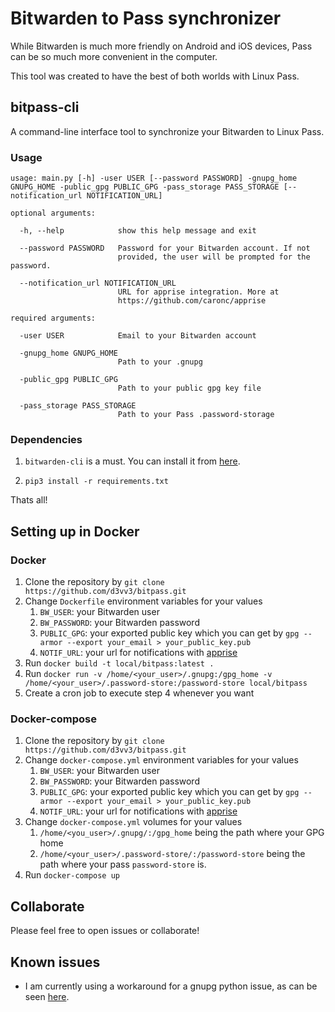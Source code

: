 # Bitwarden to Pass synchronizer

While Bitwarden is much more friendly on Android and iOS devices, Pass can be so much more convenient in the computer.

This tool was created to have the best of both worlds with Linux Pass.

## bitpass-cli

A command-line interface tool to synchronize your Bitwarden to Linux Pass.

### Usage

```
usage: main.py [-h] -user USER [--password PASSWORD] -gnupg_home GNUPG_HOME -public_gpg PUBLIC_GPG -pass_storage PASS_STORAGE [--notification_url NOTIFICATION_URL]

optional arguments:

  -h, --help            show this help message and exit

  --password PASSWORD   Password for your Bitwarden account. If not  
                        provided, the user will be prompted for the password.

  --notification_url NOTIFICATION_URL
                        URL for apprise integration. More at  
                        https://github.com/caronc/apprise

required arguments:

  -user USER            Email to your Bitwarden account

  -gnupg_home GNUPG_HOME
                        Path to your .gnupg

  -public_gpg PUBLIC_GPG
                        Path to your public gpg key file

  -pass_storage PASS_STORAGE
                        Path to your Pass .password-storage
```



### Dependencies

1. `bitwarden-cli` is a must. You can install it from [here](https://github.com/bitwarden/cli).

2. `pip3 install -r requirements.txt`

Thats all!


## Setting up in Docker

### Docker

1. Clone the repository by `git clone https://github.com/d3vv3/bitpass.git`
2. Change `Dockerfile` environment variables for your values  
	1. `BW_USER`: your Bitwarden user  
	2. `BW_PASSWORD`: your Bitwarden password  
	3. `PUBLIC_GPG`: your exported public key which you can get by `gpg --armor --export your_email > your_public_key.pub`
    4. `NOTIF_URL`: your url for notifications with [apprise](https://github.com/caronc/apprise)
3. Run `docker build -t local/bitpass:latest .`
4. Run `docker run -v /home/<your_user>/.gnupg:/gpg_home -v /home/<your_user>/.password-store:/password-store local/bitpass`
5. Create a cron job to execute step 4 whenever you want

### Docker-compose

1. Clone the repository by `git clone https://github.com/d3vv3/bitpass.git`
2. Change `docker-compose.yml` environment variables for your values  
	1.  `BW_USER`: your Bitwarden user  
	2. `BW_PASSWORD`: your Bitwarden password  
	3. `PUBLIC_GPG`: your exported public key which you can get by `gpg --armor --export your_email > your_public_key.pub`
    4. `NOTIF_URL`: your url for notifications with [apprise](https://github.com/caronc/apprise)
3. Change `docker-compose.yml` volumes for your values  
    1. `/home/<you_user>/.gnupg/:/gpg_home` being the path where your GPG home  
    2. `/home/<your_user>/.password-store/:/password-store` being the path where your pass `password-store` is.
4. Run `docker-compose up`


## Collaborate

Please feel free to open issues or collaborate!


## Known issues

* I am currently using a workaround for a gnupg python issue, as can be seen [here](https://github.com/isislovecruft/python-gnupg/issues/207).
